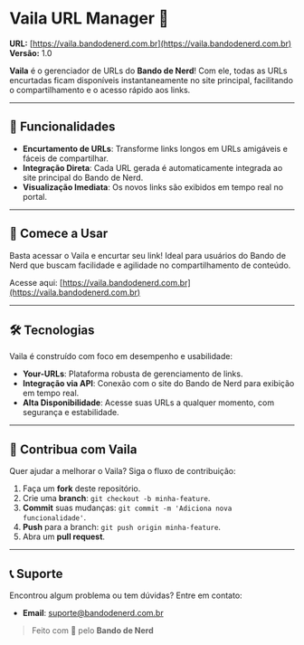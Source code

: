 # Vaila URL Manager 🔗

**URL:** [https://vaila.bandodenerd.com.br](https://vaila.bandodenerd.com.br)  
**Versão:** 1.0  

**Vaila** é o gerenciador de URLs do **Bando de Nerd**! Com ele, todas as URLs encurtadas ficam disponíveis instantaneamente no site principal, facilitando o compartilhamento e o acesso rápido aos links.

---

## 🌟 Funcionalidades

- **Encurtamento de URLs**: Transforme links longos em URLs amigáveis e fáceis de compartilhar.
- **Integração Direta**: Cada URL gerada é automaticamente integrada ao site principal do Bando de Nerd.
- **Visualização Imediata**: Os novos links são exibidos em tempo real no portal.

---

## 🚀 Comece a Usar

Basta acessar o Vaila e encurtar seu link! Ideal para usuários do Bando de Nerd que buscam facilidade e agilidade no compartilhamento de conteúdo.

Acesse aqui: [https://vaila.bandodenerd.com.br](https://vaila.bandodenerd.com.br)

---

## 🛠 Tecnologias

Vaila é construído com foco em desempenho e usabilidade:

- **Your-URLs**: Plataforma robusta de gerenciamento de links.
- **Integração via API**: Conexão com o site do Bando de Nerd para exibição em tempo real.
- **Alta Disponibilidade**: Acesse suas URLs a qualquer momento, com segurança e estabilidade.

---

## 🤝 Contribua com Vaila

Quer ajudar a melhorar o Vaila? Siga o fluxo de contribuição:

1. Faça um **fork** deste repositório.
2. Crie uma **branch**: `git checkout -b minha-feature`.
3. **Commit** suas mudanças: `git commit -m 'Adiciona nova funcionalidade'`.
4. **Push** para a branch: `git push origin minha-feature`.
5. Abra um **pull request**.

---

## 📞 Suporte

Encontrou algum problema ou tem dúvidas? Entre em contato:

- **Email**: suporte@bandodenerd.com.br

> Feito com 💙 pelo **Bando de Nerd**
